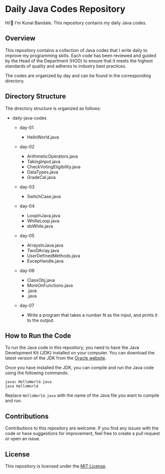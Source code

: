  # Daily Java Codes Repository
 Hi!👋 I'm Kunal Bandale. This repository contains my daily Java codes.


## Overview

This repository contains a collection of Java codes that I write daily to improve my programming skills. Each code has been reviewed and guided by the Head of the Department (HOD) to ensure that it meets the highest standards of quality and adheres to industry best practices.

The codes are organized by day and can be found in the corresponding directory.

## Directory Structure
The directory structure is organized as follows:

- daily-java-codes
    - day-01
        - HelloWorld.java
    - day-02
        - ArithmeticOperators.java
        - TakingInput.java
        - CheckVotingEligibility.java
        - DataTypes.java
        - GradeCal.java
    - day-03
       - SwtichCase.java
       
    - day-04
       - LoopInJava.java
       - WhilleLoop.java
       - doWhile.java
       
    - day-05
       - ArraysInJava.java
       - TwoDArray.java
       - UserDefinedMethods.java
       - ExcepHandle.java
       
    - day-06
       - ClassObj.java
       - MoreOnFunctions.java
       - .java
       - .java    
      
    - day-07
       - Write a program that takes a number N as the input, and prints it to the output.


       
    
    
    

 ## How to Run the Code
To run the Java code in this repository, you need to have the Java Development Kit (JDK) installed on your computer. You can download the latest version of the JDK from the [Oracle website](https://www.oracle.com/java/technologies/downloads/).

Once you have installed the JDK, you can compile and run the Java code using the following commands:

    javac HelloWorld.java
    java HelloWorld
    
Replace `HelloWorld.java` with the name of the Java file you want to compile and run.


## Contributions
Contributions to this repository are welcome. If you find any issues with the code or have suggestions for improvement, feel free to create a pull request or open an issue.

## License
This repository is licensed under the [MIT License](https://chat.openai.com/LICENSE).

